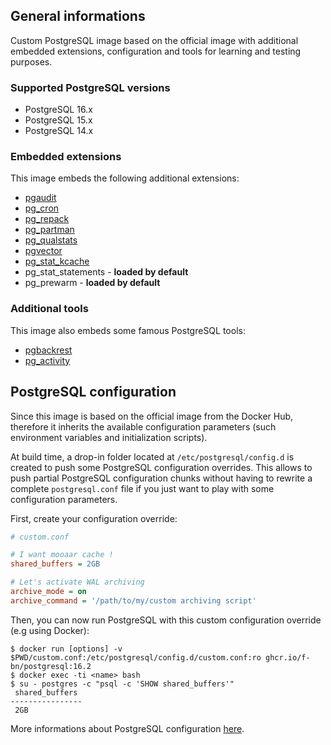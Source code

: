 ## General informations

Custom PostgreSQL image based on the official image with additional embedded extensions, configuration and tools for learning and testing purposes.

### Supported PostgreSQL versions

- PostgreSQL 16.x
- PostgreSQL 15.x
- PostgreSQL 14.x

### Embedded extensions

This image embeds the following additional extensions:
  - [pgaudit](https://github.com/pgaudit/pgaudit)
  - [pg_cron](https://github.com/citusdata/pg_cron)
  - [pg_repack](https://github.com/reorg/pg_repack)
  - [pg_partman](https://github.com/pgpartman/pg_partman)
  - [pg_qualstats](https://github.com/powa-team/pg_qualstats)
  - [pgvector](https://github.com/pgvector/pgvector)
  - [pg_stat_kcache](https://github.com/powa-team/pg_stat_kcache)
  - pg_stat_statements - **loaded by default**
  - pg_prewarm - **loaded by default**

### Additional tools

This image also embeds some famous PostgreSQL tools:
  - [pgbackrest](https://github.com/pgbackrest/pgbackrest)
  - [pg_activity](https://github.com/dalibo/pg_activity)

## PostgreSQL configuration

Since this image is based on the official image from the Docker Hub, therefore it inherits the available configuration parameters (such environment variables and initialization scripts).

At build time, a drop-in folder located at `/etc/postgresql/config.d` is created to push some PostgreSQL configuration overrides. This allows to push partial PostgreSQL configuration chunks without having to rewrite a complete `postgresql.conf` file if you just want to play with some configuration parameters.

First, create your configuration override:

```ini
# custom.conf

# I want mooaar cache !
shared_buffers = 2GB

# Let's activate WAL archiving
archive_mode = on
archive_command = '/path/to/my/custom archiving script'
```

Then, you can now run PostgreSQL with this custom configuration override (e.g using Docker):

```shell
$ docker run [options] -v $PWD/custom.conf:/etc/postgresql/config.d/custom.conf:ro ghcr.io/f-bn/postgresql:16.2
$ docker exec -ti <name> bash
$ su - postgres -c "psql -c 'SHOW shared_buffers'"
 shared_buffers
----------------
 2GB
```

More informations about PostgreSQL configuration [here](https://www.postgresql.org/docs/current/runtime-config.html).